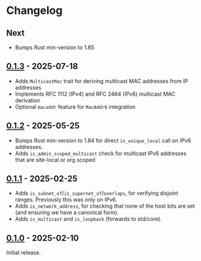 # Changelog

## Next

* Bumps Rust min-version to 1.85

## [0.1.3] - 2025-07-18

* Adds `MulticastMac` trait for deriving multicast MAC addresses from IP addresses
* Implements RFC 1112 (IPv4) and RFC 2464 (IPv6) multicast MAC derivation
* Optional `macaddr` feature for `MacAddr6` integration

## [0.1.2] - 2025-05-25

* Bumps Rust min-version to 1.84 for direct `is_unique_local` call on IPv6
      addresses.
* Adds `is_admin_scoped_multicast` check for multicast IPv6 addresses that are
      site-local or org scoped

## [0.1.1] - 2025-02-25

* Adds `is_subnet_of`/`is_supernet_of`/`overlaps`, for verifying disjoint
      ranges. Previously this was only on IPv6.
* Adds `is_network_address`, for checking that none of the host bits are set
      (and ensuring we have a canonical form).
* Adds `is_multicast` and `is_loopback` (forwards to std/core).

## [0.1.0] - 2025-02-10

Initial release.

[0.1.3]: https://github.com/oxidecomputer/oxnet/releases/oxnet-0.1.3
[0.1.2]: https://github.com/oxidecomputer/oxnet/releases/oxnet-0.1.2
[0.1.1]: https://github.com/oxidecomputer/oxnet/releases/oxnet-0.1.1
[0.1.0]: https://github.com/oxidecomputer/oxnet/releases/oxnet-0.1.0
